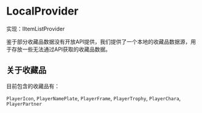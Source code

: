 # LocalProvider

实现：IItemListProvider

鉴于部分收藏品数据没有开放API提供，我们提供了一个本地的收藏品数据源，用于存放一些无法通过API获取的收藏品数据。

## 关于收藏品

目前包含的收藏品有：

`PlayerIcon`, `PlayerNamePlate`, `PlayerFrame`, `PlayerTrophy`, `PlayerChara`, `PlayerPartner`
